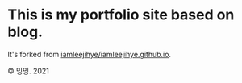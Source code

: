 # This is my portfolio site based on blog.
It's forked from [iamleejihye/iamleejihye.github.io](https://github.com/iamleejihye/iamleejihye.github.io).

© 밍밍. 2021